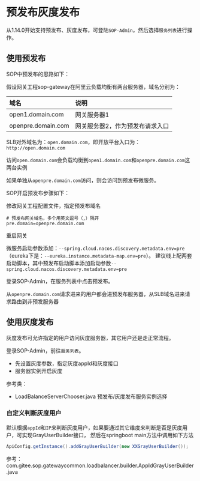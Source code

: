 # 预发布灰度发布

从1.14.0开始支持预发布、灰度发布，可登陆`SOP-Admin`，然后选择`服务列表`进行操作。

## 使用预发布

SOP中预发布的思路如下：

假设网关工程sop-gateway在阿里云负载均衡有两台服务器，域名分别为：

|域名|说明|
|:---- |:----  |
|open1.domain.com  |网关服务器1  |
|openpre.domain.com | 网关服务器2，作为预发布请求入口|

SLB对外域名为：`open.domain.com`，即开放平台入口为：`http://open.domain.com`

访问`open.domain.com`会负载均衡到`open1.domain.com`和`openpre.domain.com`这两台实例

如果单独从`openpre.domain.com`访问，则会访问到预发布微服务。

SOP开启预发布步骤如下：

修改网关工程配置文件，指定预发布域名

```properties
# 预发布网关域名，多个用英文逗号（,）隔开
pre.domain=openpre.domain.com
```

重启网关


微服务启动参数添加：`--spring.cloud.nacos.discovery.metadata.env=pre`（eureka下是：`--eureka.instance.metadata-map.env=pre`）。
建议线上配两套启动脚本，其中预发布启动脚本添加启动参数`--spring.cloud.nacos.discovery.metadata.env=pre`

登录SOP-Admin，在服务列表中点击预发布。

从`openpre.domain.com`请求进来的用户都会进预发布服务器，从SLB域名进来请求路由到非预发服务器

## 使用灰度发布

灰度发布可允许指定的用户访问灰度服务器，其它用户还是走正常流程。

登录SOP-Admin，前往`服务列表`。

- 先设置灰度参数，指定灰度appId和灰度接口
- 服务器实例开启灰度


参考类：

- LoadBalanceServerChooser.java 预发布/灰度发布服务实例选择

### 自定义判断灰度用户

默认根据`appId`和`IP`来判断灰度用户，如果要通过其它维度来判断是否是灰度用户，可实现GrayUserBuilder接口，
然后在springboot main方法中调用如下方法

```java
ApiConfig.getInstance().addGrayUserBuilder(new XXGrayUserBuilder());
```
参考：com.gitee.sop.gatewaycommon.loadbalancer.builder.AppIdGrayUserBuilder.java